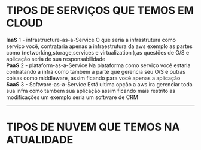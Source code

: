 # TIPOS DE SERVIÇOS QUE TEMOS EM CLOUD 
<strong>IaaS</strong> 
1 - infrastructure-as-a-Service 
O que seria a infrastrutura como serviço você, contrataria apenas a infraestrutura da aws exemplo as partes como (networking,storage,services e virtualization ),as questões de O/S e aplicação seria de sua
responsabilidade
<br>
<strong>PaaS</strong>
2 - plataform-as-a-Service
Na plataforma como serviço você estaria contratando a infra como  tambem a parte que gerencia  seu O/S e outras coisas como middleware, assim ficando para você apenas a aplicação
<br>
<strong>SaaS</strong>
3 - Software-as-a-Service 
Está ultima opção a aws ira gerenciar toda sua infra como tambem sua aplicação assim ficando mais restrito as modificações um exemplo seria um software de CRM
______________________________________________________________________________________________________________________________________________________________________________________________________________
# TIPOS DE NUVEM QUE TEMOS NA ATUALIDADE 
